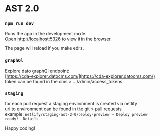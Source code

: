 # AST 2.0

### `npm run dev`

Runs the app in the development mode.<br>
Open [http://localhost:5326](http://localhost:5326) to view it in the browser.

The page will reload if you make edits.

### `graphQl`

Explore dato graphQl endpoint:<br>
[https://cda-explorer.datocms.com/](https://cda-explorer.datocms.com/)<br>
token can be found in the cms > .../admin/access_tokens

### `staging`

for each pull request a staging environment is created via netlify<br>
url to environment can be found in the git > pull requests<br>
example: `netlify/staging-ast-2-0/deploy-preview — Deploy preview ready!  Details`

Happy coding!
